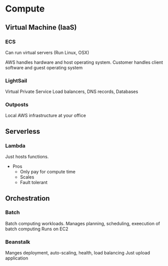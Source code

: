 # Compute

## Virtual Machine (IaaS)

### ECS

Can run virtual servers (Run Linux, OSX)

AWS handles hardware and host operating system.
Customer handles client software and guest operating system

### LightSail

Virtual Private Service
Load balancers, DNS records, Databases

### Outposts

Local AWS infrastructure at your office

## Serverless

### Lambda

Just hosts functions.

* Pros
  * Only pay for compute time
  * Scales
  * Fault tolerant

## Orchestration

### Batch

Batch computing workloads.
Manages planning, scheduling, exeecution of batch computing
Runs on EC2

### Beanstalk

Manges deployment, auto-scaling, health, load balancing
Just upload application
